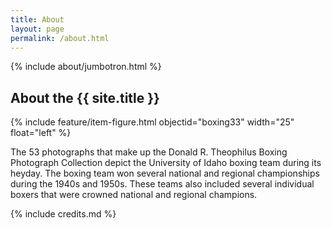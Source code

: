 ```yaml
---
title: About
layout: page
permalink: /about.html
---
```

{% include about/jumbotron.html %} 

## About the {{ site.title }}

{% include feature/item-figure.html objectid="boxing33" width="25" float="left" %}

The 53 photographs that make up the Donald R. Theophilus Boxing Photograph Collection depict the University of Idaho boxing team during its heyday. The boxing team won several national and regional championships during the 1940s and 1950s. These teams also included several individual boxers that were crowned national and regional champions.

<div class="clearfix"></div>

{% include credits.md %}
